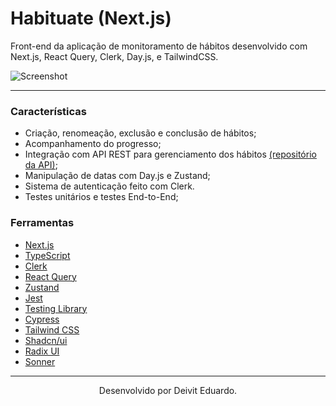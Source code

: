 # Habituate (Next.js)

Front-end da aplicação de monitoramento de hábitos desenvolvido com Next.js, React Query, Clerk, Day.js, e TailwindCSS.

![Screenshot](https://imgur.com/ZUKk8x4.png)

---

### Características

- Criação, renomeação, exclusão e conclusão de hábitos;
- Acompanhamento do progresso;
- Integração com API REST para gerenciamento dos hábitos [(repositório da API)](https://github.com/duardodev/habituate-api);
- Manipulação de datas com Day.js e Zustand;
- Sistema de autenticação feito com Clerk.
- Testes unitários e testes End-to-End;

### Ferramentas

- [Next.js](https://nextjs.org/)
- [TypeScript](https://www.typescriptlang.org/)
- [Clerk](https://clerk.com/)
- [React Query](https://tanstack.com/query/latest)
- [Zustand](https://zustand-demo.pmnd.rs/)
- [Jest](https://jestjs.io/pt-BR/)
- [Testing Library](https://testing-library.com/)
- [Cypress](https://www.cypress.io/)
- [Tailwind CSS](https://tailwindcss.com/)
- [Shadcn/ui](https://ui.shadcn.com/)
- [Radix UI](https://www.radix-ui.com/)
- [Sonner](https://sonner.emilkowal.ski/)

---

<p align="center">Desenvolvido por Deivit Eduardo.</p>
